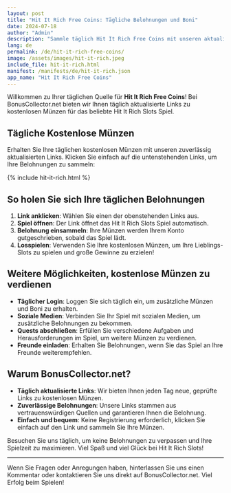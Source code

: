 ```yaml
---
layout: post
title: "Hit It Rich Free Coins: Tägliche Belohnungen und Boni"
date: 2024-07-18
author: "Admin"
description: "Sammle täglich Hit It Rich Free Coins mit unseren aktualisierten Links! Hol dir jetzt kostenlose Chips und spiele Hit It Rich Slots auf Deutsch."
lang: de
permalink: /de/hit-it-rich-free-coins/
image: /assets/images/hit-it-rich.jpeg
include_file: hit-it-rich.html
manifest: /manifests/de/hit-it-rich.json
app_name: "Hit It Rich Free Coins"
---
```


Willkommen zu Ihrer täglichen Quelle für **Hit It Rich Free Coins**! Bei BonusCollector.net bieten wir Ihnen täglich aktualisierte Links zu kostenlosen Münzen für das beliebte Hit It Rich Slots Spiel.

## Tägliche Kostenlose Münzen

Erhalten Sie Ihre täglichen kostenlosen Münzen mit unseren zuverlässig aktualisierten Links. Klicken Sie einfach auf die untenstehenden Links, um Ihre Belohnungen zu sammeln:

{% include hit-it-rich.html %}

## So holen Sie sich Ihre täglichen Belohnungen

1. **Link anklicken**: Wählen Sie einen der obenstehenden Links aus.
2. **Spiel öffnen**: Der Link öffnet das Hit It Rich Slots Spiel automatisch.
3. **Belohnung einsammeln**: Ihre Münzen werden Ihrem Konto gutgeschrieben, sobald das Spiel lädt.
4. **Losspielen**: Verwenden Sie Ihre kostenlosen Münzen, um Ihre Lieblings-Slots zu spielen und große Gewinne zu erzielen!

## Weitere Möglichkeiten, kostenlose Münzen zu verdienen

- **Täglicher Login**: Loggen Sie sich täglich ein, um zusätzliche Münzen und Boni zu erhalten.
- **Soziale Medien**: Verbinden Sie Ihr Spiel mit sozialen Medien, um zusätzliche Belohnungen zu bekommen.
- **Quests abschließen**: Erfüllen Sie verschiedene Aufgaben und Herausforderungen im Spiel, um weitere Münzen zu verdienen.
- **Freunde einladen**: Erhalten Sie Belohnungen, wenn Sie das Spiel an Ihre Freunde weiterempfehlen.

## Warum BonusCollector.net?

- **Täglich aktualisierte Links**: Wir bieten Ihnen jeden Tag neue, geprüfte Links zu kostenlosen Münzen.
- **Zuverlässige Belohnungen**: Unsere Links stammen aus vertrauenswürdigen Quellen und garantieren Ihnen die Belohnung.
- **Einfach und bequem**: Keine Registrierung erforderlich, klicken Sie einfach auf den Link und sammeln Sie Ihre Münzen.

Besuchen Sie uns täglich, um keine Belohnungen zu verpassen und Ihre Spielzeit zu maximieren. Viel Spaß und viel Glück bei Hit It Rich Slots!

---

Wenn Sie Fragen oder Anregungen haben, hinterlassen Sie uns einen Kommentar oder kontaktieren Sie uns direkt auf BonusCollector.net. Viel Erfolg beim Spielen!
